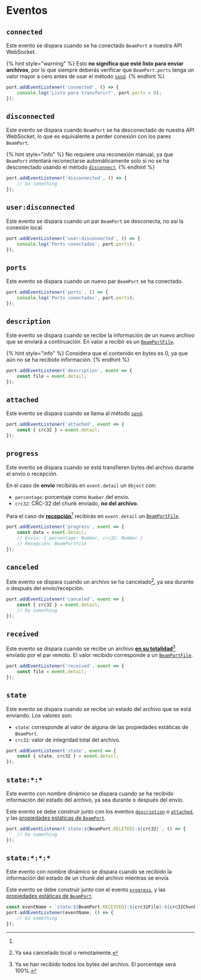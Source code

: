 # Eventos

## `connected`

Este evento se dispara cuando se ha conectado `BeamPort` a nuestra API WebSocket.&#x20;

{% hint style="warning" %}
Esto **no significa que esté listo para enviar archivos**, por lo que siempre deberás verificar que `BeamPort.ports` tenga un valor mayor a cero antes de usar el método [`send`](metodos.md#send).
{% endhint %}

```javascript
port.addEventListener('connected', () => {
    console.log('Listo para transferir?', port.ports > 0);
});
```

## `disconnected`

Este evento se dispara cuando `BeamPort` se ha desconectado de nuestra API WebSocket, lo que es equivalente a perder conexión con los pares `BeamPort`.

{% hint style="info" %}
No requiere una reconexión manual, ya que `BeamPort` intentará reconectarse automáticamente solo si no se ha desconectado usando el método [`disconnect`](metodos.md#disconnect).
{% endhint %}

```javascript
port.addEventListener('disconnected', () => {
    // Do something
});
```

## `user:disconnected`

Este evento se dispara cuando un par `BeamPort` se desconecta, no así la conexión local.

```javascript
port.addEventListener('user:disconnected', () => {
    console.log('Ports conectados', port.ports);
});
```

## `ports`

Este evento se dispara cuando un nuevo par `BeamPort` se ha conectado.

```javascript
port.addEventListener('ports', () => {
    console.log('Ports conectados', port.ports);
});
```

## `description`

Este evento se dispara cuando se recibe la información de un nuevo archivo que se enviará a continuación. En valor a recibir es un [`BeamPortFile`](beamportfile.md).&#x20;

{% hint style="info" %}
Considera que el contenido en bytes es 0, ya que aún no se ha recibido información.
{% endhint %}

```javascript
port.addEventListener('description', event => {
    const file = event.detail;
});
```

## `attached`

Este evento se dispara cuando se llama al método [`send`](metodos.md#send).

```javascript
port.addEventListener('attached', event => {
    const { crc32 } = event.detail;
});
```

## `progress`

Este evento se dispara cuando se está transfieren bytes del archivo durante el envío o recepción.

En el caso de **envío** recibirás en `event.detail` un `Object` con:

* `percentage`: porcentaje como `Number` del envío.
* `crc32`: CRC-32 del chunk envíado, **no del archivo**.

Para el caso de [**recepción**](#user-content-fn-1)[^1] recibirás en `event.detail` un [`BeamPortFile`](beamportfile.md).

```javascript
port.addEventListener('progress', event => {
    const data = event.detail;
    // Envío: { percentage: Number, crc32: Number }
    // Recepción: BeamPortFile
});
```

## `canceled`

Este evento se dispara cuando un archivo se ha cancelado[^2], ya sea durante o después del envío/recepción.

```javascript
port.addEventListener('canceled', event => {
    const { crc32 } = event.detail;
    // Do something
});
```

## `received`

Este evento se dispara cuando se recibe un archivo [**en su totalidad**](#user-content-fn-3)[^3] envíado por el par remoto. El valor recibido corresponde a un [`BeamPortFile`](beamportfile.md).

```javascript
port.addEventListener('received', event => {
    const file = event.detail;
});
```

## `state`

Este evento se dispara cuando se recibe un estado del archivo que se está enviando. Los valores son:

* `state`: corresponde al valor de alguna de las propiedades estáticas de `BeamPort`.
* `crc32`: valor de integridad total del archivo.

```javascript
port.addEventListener('state', event => {
    const { state, crc32 } = event.detail;
});
```

## `state:*:*`

Este evento con nombre dinámico se dispara cuando se ha recibido información del estado del archivo, ya sea durante o después del envío.

Este evento se debe construir junto con los eventos [`description`](eventos.md#description) o [`attached`](eventos.md#attached), y las [propiedades estáticas de `BeamPort`](propiedades.md#propiedades-estaticas).

```javascript
port.addEventListener(`state:${BeamPort.DELETED}:${crc32}`, () => {
    // Do something
});
```

## `state:*:*:*`

Este evento con nombre dinámico se dispara cuando se recibido la información del estado de un chunk del archivo mientras se envía.

Este evento se debe construir junto con el evento [`progress`](eventos.md#progress), y las [propiedades estáticas de `BeamPort`](propiedades.md#propiedades-estaticas).

```javascript
const eventName = `state:${BeamPort.RECEIVED}:${crc32File}:${crc32Chunk}`;
port.addEventListener(eventName, () => {
    // Do something
});
```

[^1]: 

[^2]: Ya sea cancelado local o remotamente.

[^3]: Ya se han recibido todos los bytes del archivo. El porcentaje será 100%.
